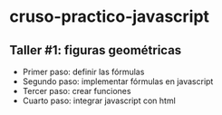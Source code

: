 # cruso-practico-javascript

## Taller #1: figuras geométricas

- Primer paso: definir las fórmulas
- Segundo paso: implementar fórmulas en javascript
- Tercer paso: crear funciones
- Cuarto paso: integrar javascript con html